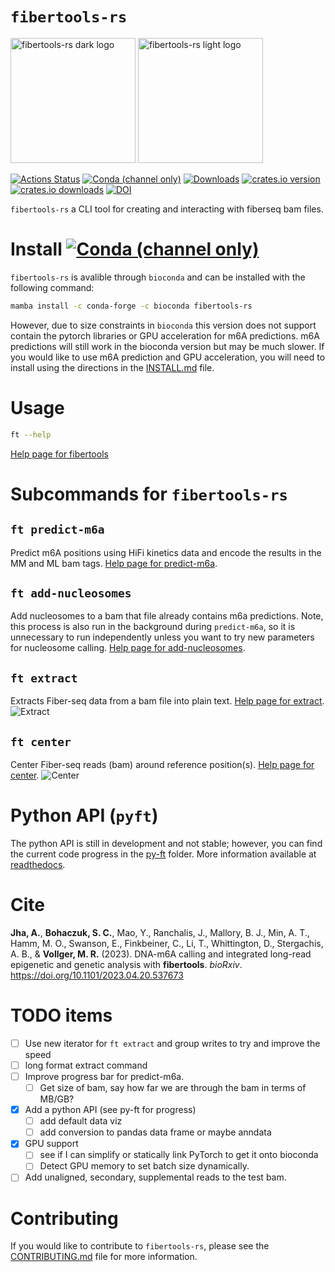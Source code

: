---
---

# `fibertools-rs`

<img src="./assets/img/fiber_tools_teal.png#gh-dark-mode-only" alt="fibertools-rs dark logo" width="200"/>
<img src="./assets/img/fiber_tools_grey.png#gh-light-mode-only" alt="fibertools-rs light logo" width="200"/>

[![Actions Status](https://github.com/fiberseq/fibertools-rs/workflows/CI/badge.svg)](https://github.com/fiberseq/fibertools-rs/actions)
[![Conda (channel only)](https://img.shields.io/conda/vn/bioconda/fibertools-rs?color=green)](https://anaconda.org/bioconda/fibertools-rs)
[![Downloads](https://img.shields.io/conda/dn/bioconda/fibertools-rs?color=green)](https://anaconda.org/bioconda/fibertools-rs)
[![crates.io version](https://img.shields.io/crates/v/fibertools-rs)](https://crates.io/crates/fibertools-rs)
[![crates.io downloads](https://img.shields.io/crates/d/fibertools-rs?color=orange&label=downloads)](https://crates.io/crates/fibertools-rs)
[![DOI](https://zenodo.org/badge/517338593.svg)](https://zenodo.org/badge/latestdoi/517338593)

`fibertools-rs` a CLI tool for creating and interacting with fiberseq bam files.

# Install [![Conda (channel only)](https://img.shields.io/conda/vn/bioconda/fibertools-rs?color=green)](https://anaconda.org/bioconda/fibertools-rs)

`fibertools-rs` is avalible through `bioconda` and can be installed with the following command:

```bash
mamba install -c conda-forge -c bioconda fibertools-rs
```

However, due to size constraints in `bioconda` this version does not support contain the pytorch libraries or GPU acceleration for m6A predictions. m6A predictions will still work in the bioconda version but may be much slower. If you would like to use m6A prediction and GPU acceleration, you will need to install using the directions in the [INSTALL.md](/INSTALL.md) file.

# Usage

```bash
ft --help
```

[Help page for fibertools](/docs/ft--help.md)

# Subcommands for `fibertools-rs`

## `ft predict-m6a`

Predict m6A positions using HiFi kinetics data and encode the results in the MM and ML bam tags. [Help page for predict-m6a](/docs/ft-predict-m6a-help.md).

## `ft add-nucleosomes`

Add nucleosomes to a bam that file already contains m6a predictions. Note, this process is also run in the background during `predict-m6a`, so it is unnecessary to run independently unless you want to try new parameters for nucleosome calling. [Help page for add-nucleosomes](/docs/ft-add-nucleosomes-help.md).

## `ft extract`

Extracts Fiber-seq data from a bam file into plain text. [Help page for extract](/docs/extract.md).
![Extract](/assets/img/ft-extract-all.png)

## `ft center`

Center Fiber-seq reads (bam) around reference position(s). [Help page for center](/docs/center.md).
![Center](/assets/img/center.png)

# Python API (`pyft`)

The python API is still in development and not stable; however, you can find the current code progress in the [py-ft](/py-ft) folder. More information available at [readthedocs](https://py-ft.readthedocs.io/en/latest/).

# Cite

**Jha, A.**, **Bohaczuk, S. C.**, Mao, Y., Ranchalis, J., Mallory, B. J., Min, A. T., Hamm, M. O., Swanson, E., Finkbeiner, C., Li, T., Whittington, D., Stergachis, A. B., & **Vollger, M. R.** (2023). DNA-m6A calling and integrated long-read epigenetic and genetic analysis with **fibertools**. _bioRxiv_. https://doi.org/10.1101/2023.04.20.537673

# TODO items

- [ ] Use new iterator for `ft extract` and group writes to try and improve the speed
- [ ] long format extract command
- [ ] Improve progress bar for predict-m6a.
  - [ ] Get size of bam, say how far we are through the bam in terms of MB/GB?
- [x] Add a python API (see py-ft for progress)
  - [ ] add default data viz
  - [ ] add conversion to pandas data frame or maybe anndata
- [x] GPU support
  - [ ] see if I can simplify or statically link PyTorch to get it onto bioconda
  - [ ] Detect GPU memory to set batch size dynamically.
- [ ] Add unaligned, secondary, supplemental reads to the test bam.

# Contributing
If you would like to contribute to `fibertools-rs`, please see the [CONTRIBUTING.md](/CONTRIBUTING.md) file for more information.
